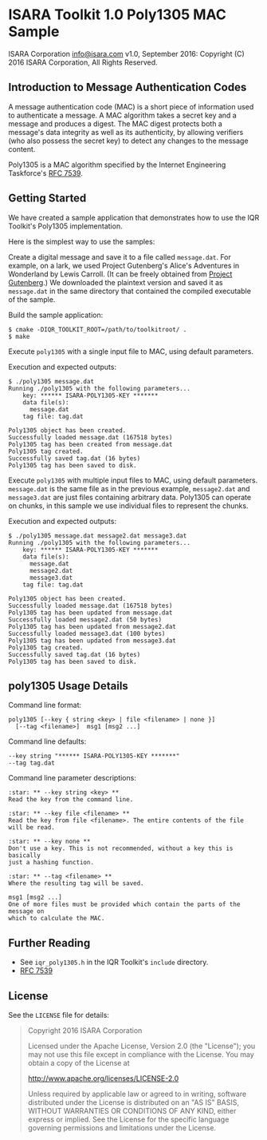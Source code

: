 # ISARA Toolkit 1.0 Poly1305 MAC Sample
ISARA Corporation <info@isara.com>
v1.0, September 2016: Copyright (C) 2016 ISARA Corporation, All Rights Reserved.

## Introduction to Message Authentication Codes

A message authentication code (MAC) is a short piece of information used to
authenticate a message. A MAC algorithm takes a secret key and a message and
produces a digest. The MAC digest protects both a message's data integrity as
well as its authenticity, by allowing verifiers (who also possess the secret
key) to detect any changes to the message content.

Poly1305 is a MAC algorithm specified by the Internet Engineering Taskforce's
[RFC 7539](https://tools.ietf.org/html/rfc7539).

## Getting Started

We have created a sample application that demonstrates how to use the IQR
Toolkit's Poly1305 implementation.

Here is the simplest way to use the samples:

Create a digital message and save it to a file called `message.dat`. For
example, on a lark, we used Project Gutenberg's Alice's Adventures in
Wonderland by Lewis Carroll. (It can be freely obtained from
[Project Gutenberg](http://www.gutenberg.org/ebooks/11.txt.utf-8).)
We downloaded the plaintext version and saved it as `message.dat` in the same
directory that contained the compiled executable of the sample.

Build the sample application:

```
$ cmake -DIQR_TOOLKIT_ROOT=/path/to/toolkitroot/ .
$ make
```

Execute `poly1305` with a single input file to MAC, using default parameters.

Execution and expected outputs:

```
$ ./poly1305 message.dat
Running ./poly1305 with the following parameters...
    key: ****** ISARA-POLY1305-KEY *******
    data file(s):
      message.dat
    tag file: tag.dat

Poly1305 object has been created.
Successfully loaded message.dat (167518 bytes)
Poly1305 tag has been created from message.dat
Poly1305 tag created.
Successfully saved tag.dat (16 bytes)
Poly1305 tag has been saved to disk.
```

Execute `poly1305` with multiple input files to MAC, using default parameters.
`message.dat` is the same file as in the previous example, `message2.dat`
and `message3.dat` are just files containing arbitrary data. Poly1305 can
operate on chunks, in this sample we use individual files to represent the
chunks.

Execution and expected outputs:

```
$ ./poly1305 message.dat message2.dat message3.dat
Running ./poly1305 with the following parameters...
    key: ****** ISARA-POLY1305-KEY *******
    data file(s):
      message.dat
      message2.dat
      message3.dat
    tag file: tag.dat

Poly1305 object has been created.
Successfully loaded message.dat (167518 bytes)
Poly1305 tag has been updated from message.dat
Successfully loaded message2.dat (50 bytes)
Poly1305 tag has been updated from message2.dat
Successfully loaded message3.dat (100 bytes)
Poly1305 tag has been updated from message3.dat
Poly1305 tag created.
Successfully saved tag.dat (16 bytes)
Poly1305 tag has been saved to disk.
```

## poly1305 Usage Details

Command line format:

```
poly1305 [--key { string <key> | file <filename> | none }]
  [--tag <filename>]  msg1 [msg2 ...]
```

Command line defaults:

```
--key string "****** ISARA-POLY1305-KEY *******"
--tag tag.dat
```

Command line parameter descriptions:

```
:star: ** --key string <key> **
Read the key from the command line.

:star: ** --key file <filename> **
Read the key from file <filename>. The entire contents of the file
will be read.

:star: ** --key none **
Don't use a key. This is not recommended, without a key this is basically
just a hashing function.

:star: ** --tag <filename> **
Where the resulting tag will be saved.

msg1 [msg2 ...]
One of more files must be provided which contain the parts of the message on
which to calculate the MAC.
```

## Further Reading

* See `iqr_poly1305.h` in the IQR Toolkit's `include` directory.
* [RFC 7539](https://tools.ietf.org/html/rfc7539)

## License

See the `LICENSE` file for details:

> Copyright 2016 ISARA Corporation
> 
> Licensed under the Apache License, Version 2.0 (the "License");
> you may not use this file except in compliance with the License.
> You may obtain a copy of the License at
> 
> http://www.apache.org/licenses/LICENSE-2.0
> 
> Unless required by applicable law or agreed to in writing, software
> distributed under the License is distributed on an "AS IS" BASIS,
> WITHOUT WARRANTIES OR CONDITIONS OF ANY KIND, either express or implied.
> See the License for the specific language governing permissions and
> limitations under the License.
